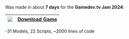 Was made in about **7 days** for the **Gamedev.tv Jam 2024**: <br/>


| <img src="https://img.shields.io/badge/Itch.io-FA5C5C?style=for-the-badge&logo=itchdotio&logoColor=white" />                     | [Download Game](https://jonasthn.itch.io/no-sale-today)   |
| -------------------------------------------------------------------------------------------------------------------------------- | --------------------------------------------------------- |

-31 Models, 22 Scripts, ~2000 lines of code
